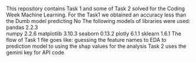 This repository contains Task 1 and some of Task 2 solved for the Coding Week Machine Learning.
For the Task1 we obtained an accuracy less than the Dumb model predicting No 
The following models of libraries were used:
pandas 2.2.3<br>
numpy 2.2.6
matplotlib 3.10.3
seaborn 0.13.2
plotly 6.1.1
sklearn 1.6.1
The flow of Task 1 file goes like:
guessing the feature names to EDA to prediction model to using the shap values for the analysis 
Task 2 uses the gemini key for API code

